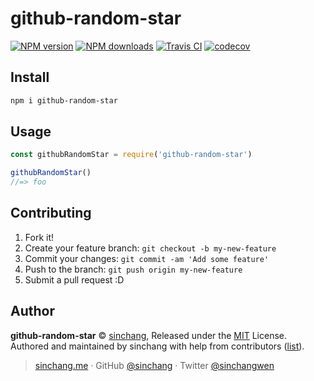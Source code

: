 # github-random-star

[![NPM version](https://img.shields.io/npm/v/github-random-star.svg?style=flat)](https://npmjs.com/package/github-random-star) [![NPM downloads](https://img.shields.io/npm/dm/github-random-star.svg?style=flat)](https://npmjs.com/package/github-random-star) [![Travis CI](https://travis-ci.org/sinchang/github-random-star.svg?branch=master)](https://travis-ci.org/sinchang/github-random-star) [![codecov](https://codecov.io/gh/sinchang/github-random-star/branch/master/graph/badge.svg)](https://codecov.io/gh/sinchang/github-random-star)

## Install

```bash
npm i github-random-star
```

## Usage

```js
const githubRandomStar = require('github-random-star')

githubRandomStar()
//=> foo
```

## Contributing

1. Fork it!
2. Create your feature branch: `git checkout -b my-new-feature`
3. Commit your changes: `git commit -am 'Add some feature'`
4. Push to the branch: `git push origin my-new-feature`
5. Submit a pull request :D

## Author

**github-random-star** © [sinchang](https://github.com/sinchang), Released under the [MIT](./LICENSE) License.<br>
Authored and maintained by sinchang with help from contributors ([list](https://github.com/sinchang/github-random-star/contributors)).

> [sinchang.me](https://sinchang.me) · GitHub [@sinchang](https://github.com/sinchang) · Twitter [@sinchangwen](https://twitter.com/sinchangwen)

